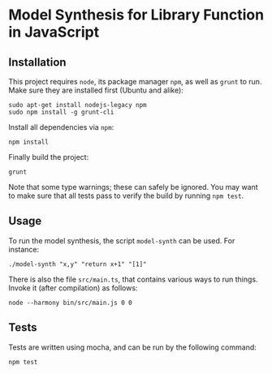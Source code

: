 # Model Synthesis for Library Function in JavaScript

## Installation

This project requires `node`, its package manager `npm`, as well as `grunt` to run.  Make sure they are installed first (Ubuntu and alike):

    sudo apt-get install nodejs-legacy npm
    sudo npm install -g grunt-cli

Install all dependencies via `npm`:

    npm install

Finally build the project:

    grunt

Note that some type warnings;  these can safely be ignored.  You may want to make sure that all tests pass to verify the build by running `npm test`.

## Usage

To run the model synthesis, the script `model-synth` can be used.  For instance:

    ./model-synth "x,y" "return x+1" "[1]"

There is also the file `src/main.ts`, that contains various ways to run things.  Invoke it (after compilation) as follows:

    node --harmony bin/src/main.js 0 0

## Tests

Tests are written using mocha, and can be run by the following command:

    npm test
